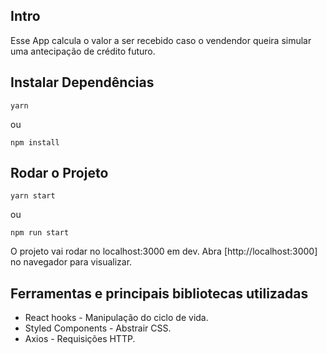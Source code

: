## Intro

Esse App calcula o valor a ser recebido caso o vendendor queira simular uma antecipação de crédito futuro.

## Instalar Dependências

```shell
yarn
```

ou

```shell
npm install
```

## Rodar o Projeto

```shell
yarn start
```

ou

```shell
npm run start
```

O projeto vai rodar no localhost:3000 em dev.
Abra [http://localhost:3000] no navegador para visualizar.

## Ferramentas e principais bibliotecas utilizadas

- React hooks - Manipulação do ciclo de vida.
- Styled Components - Abstrair CSS.
- Axios - Requisições HTTP.
